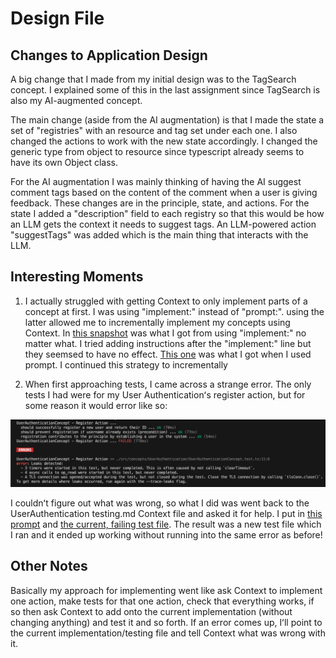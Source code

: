 # Design File

## Changes to Application Design

A big change that I made from my initial design was to the TagSearch concept. I explained some of this in the last assignment since TagSearch is also my AI-augmented concept.

The main change (aside from the AI augmentation) is that I made the state a set of "registries" with an resource and tag set under each one. I also changed the actions to work with the new state accordingly. I changed the generic type from object to resource since typescript already seems to have its own Object class.

For the AI augmentation I was mainly thinking of having the AI suggest comment tags based on the content of the comment when a user is giving feedback. These changes are in the principle, state, and actions. For the state I added a "description" field to each registry so that this would be how an LLM gets the context it needs to suggest tags. An LLM-powered action "suggestTags" was added which is the main thing that interacts with the LLM.


## Interesting Moments
1. I actually struggled with getting Context to only implement parts of a concept at first. I was using "implement:" instead of "prompt:". using the latter allowed me to incrementally implement my concepts using Context. In [this snapshot](context/design/concepts/UserAuthentication/implementation.md/steps/response.9eb27d0e.md) was what I got from using "implement:" no matter what. I tried adding instructions after the "implement:" line but they seemsed to have no effect. [This one](context/design/concepts/UserAuthentication/implementation.md/steps/response.e9277c70.md) was what I got when I used prompt. I continued this strategy to incrementally

2. When first approaching tests, I came across a strange error. The only tests I had were for my User Authenticationʻs register action, but for some reason it would error like so:

![alt text](/media/error1.png)

I couldnʻt figure out what was wrong, so what I did was went back to the UserAuthentication testing.md Context file and asked it for help. I put in [this prompt](context/design/concepts/UserAuthentication/testing.md/steps/prompt.175523c2.md) and [the current, failing test file](context/design/concepts/UserAuthentication/testing.md/steps/file.d6057bde.md). The result was a new test file which I ran and it ended up working without running into the same error as before!

## Other Notes

Basically my approach for implementing went like ask Context to implement one action, make tests for that one action, check that everything works, if so then ask Context to add onto the current implementation (without changing anything) and test it and so forth. If an error comes up, Iʻll point to the current implementation/testing file and tell Context what was wrong with it.
